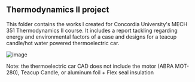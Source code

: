 ## Thermodynamics II project

This folder contains the works I created for Concordia University's MECH 351 Thermodynamics II course. It includes a report tackling regarding energy and environmental factors of a case and designs for a teacup candle/hot water powered thermoelectric car.

![image](https://github.com/ZachG1339/ZG-Miscelaneous-Hardware/assets/121523537/2c797641-37e2-4402-a2ce-06dfb5acf9c6)

Note: the thermoelectric car CAD does not include the motor (ABRA MOT-280), Teacup Candle, or aluminum foil + Flex seal insulation
